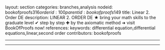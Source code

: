 layout: section
categories: branches,analysis
nodeid: bookofproofs$316
orderid: 100
parentid: bookofproofs$149
title: Linear 2. Order DE
description: LINEAR 2. ORDER DE ★ bring your math skills to the graduate level ✔ step by step ✚ by the axiomatic method ➜ visit BookOfProofs now!
references: 
keywords: differential equation,differential equations,linear,second order
contributors: bookofproofs

---


---


